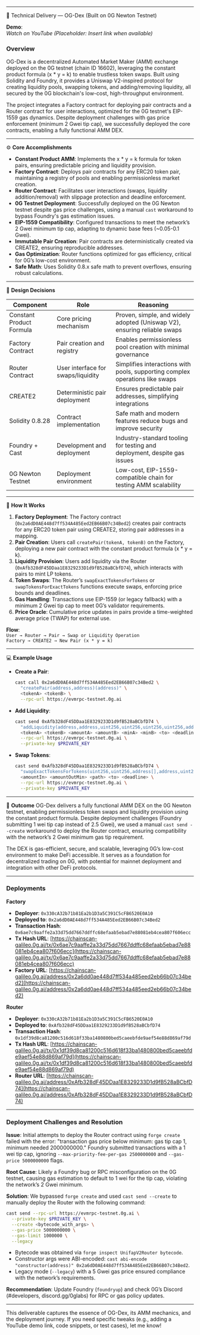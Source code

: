 
---

🧠 Technical Delivery — OG-Dex (Built on 0G Newton Testnet)

**Demo**:  
*Watch on YouTube (Placeholder: Insert link when available)*

### Overview
OG-Dex is a decentralized Automated Market Maker (AMM) exchange deployed on the 0G testnet (chain ID 16602), leveraging the constant product formula (x * y = k) to enable trustless token swaps. Built using Solidity and Foundry, it provides a Uniswap V2-inspired protocol for creating liquidity pools, swapping tokens, and adding/removing liquidity, all secured by the 0G blockchain's low-cost, high-throughput environment.

The project integrates a Factory contract for deploying pair contracts and a Router contract for user interactions, optimized for the 0G testnet's EIP-1559 gas dynamics. Despite deployment challenges with gas price enforcement (minimum 2 Gwei tip cap), we successfully deployed the core contracts, enabling a fully functional AMM DEX.

---

⚙️ **Core Accomplishments**
- **Constant Product AMM**: Implements the x * y = k formula for token pairs, ensuring predictable pricing and liquidity provision.
- **Factory Contract**: Deploys pair contracts for any ERC20 token pair, maintaining a registry of pools and enabling permissionless market creation.
- **Router Contract**: Facilitates user interactions (swaps, liquidity addition/removal) with slippage protection and deadline enforcement.
- **0G Testnet Deployment**: Successfully deployed on the 0G Newton testnet despite gas price challenges, using a manual `cast` workaround to bypass Foundry's gas estimation issues.
- **EIP-1559 Compatibility**: Configured transactions to meet the network’s 2 Gwei minimum tip cap, adapting to dynamic base fees (~0.05-0.1 Gwei).
- **Immutable Pair Creation**: Pair contracts are deterministically created via CREATE2, ensuring reproducible addresses.
- **Gas Optimization**: Router functions optimized for gas efficiency, critical for 0G’s low-cost environment.
- **Safe Math**: Uses Solidity 0.8.x safe math to prevent overflows, ensuring robust calculations.

---

🧩 **Design Decisions**

| **Component**          | **Role**                                      | **Reasoning**                                                                 |
|------------------------|----------------------------------------------|------------------------------------------------------------------------------|
| Constant Product Formula | Core pricing mechanism                       | Proven, simple, and widely adopted (Uniswap V2), ensuring reliable swaps      |
| Factory Contract        | Pair creation and registry                   | Enables permissionless pool creation with minimal governance                  |
| Router Contract         | User interface for swaps/liquidity           | Simplifies interactions with pools, supporting complex operations like swaps   |
| CREATE2                 | Deterministic pair deployment                | Ensures predictable pair addresses, simplifying integrations                  |
| Solidity 0.8.28         | Contract implementation                      | Safe math and modern features reduce bugs and improve security                |
| Foundry + Cast          | Development and deployment                   | Industry-standard tooling for testing and deployment, despite gas issues      |
| 0G Newton Testnet       | Deployment environment                       | Low-cost, EIP-1559-compatible chain for testing AMM scalability               |

---

🧠 **How It Works**
1. **Factory Deployment**: The Factory contract (`0x2a6dD0AE448d7ff534A485Eed2EB66B07c34Bed2`) creates pair contracts for any ERC20 token pair using CREATE2, storing pair addresses in a mapping.
2. **Pair Creation**: Users call `createPair(tokenA, tokenB)` on the Factory, deploying a new pair contract with the constant product formula (x * y = k).
3. **Liquidity Provision**: Users add liquidity via the Router (`0xAfb328dF45DDaa1E8329233D1d9fB528aBCbfD74`), which interacts with pairs to mint LP tokens.
4. **Token Swaps**: The Router’s `swapExactTokensForTokens` or `swapTokensForExactTokens` functions execute swaps, enforcing price bounds and deadlines.
5. **Gas Handling**: Transactions use EIP-1559 (or legacy fallback) with a minimum 2 Gwei tip cap to meet 0G’s validator requirements.
6. **Price Oracle**: Cumulative price updates in pairs provide a time-weighted average price (TWAP) for external use.

**Flow**:  
`User → Router → Pair → Swap or Liquidity Operation`  
`Factory → CREATE2 → New Pair (x * y = k)`

---

💻 **Example Usage**
- **Create a Pair**:
  ```bash
  cast call 0x2a6dD0AE448d7ff534A485Eed2EB66B07c34Bed2 \
    "createPair(address,address)(address)" \
    <tokenA> <tokenB> \
    --rpc-url https://evmrpc-testnet.0g.ai
  ```
- **Add Liquidity**:
  ```bash
  cast send 0xAfb328dF45DDaa1E8329233D1d9fB528aBCbfD74 \
    "addLiquidity(address,address,uint256,uint256,uint256,uint256,address,uint256)" \
    <tokenA> <tokenB> <amountA> <amountB> <minA> <minB> <to> <deadline> \
    --rpc-url https://evmrpc-testnet.0g.ai \
    --private-key $PRIVATE_KEY
  ```
- **Swap Tokens**:
  ```bash
  cast send 0xAfb328dF45DDaa1E8329233D1d9fB528aBCbfD74 \
    "swapExactTokensForTokens(uint256,uint256,address[],address,uint256)" \
    <amountIn> <amountOutMin> <path> <to> <deadline> \
    --rpc-url https://evmrpc-testnet.0g.ai \
    --private-key $PRIVATE_KEY
  ```

---

🏁 **Outcome**
OG-Dex delivers a fully functional AMM DEX on the 0G Newton testnet, enabling permissionless token swaps and liquidity provision using the constant product formula. Despite deployment challenges (Foundry submitting 1 wei tip cap instead of 2.5 Gwei), we used a manual `cast send --create` workaround to deploy the Router contract, ensuring compatibility with the network’s 2 Gwei minimum gas tip requirement.

The DEX is gas-efficient, secure, and scalable, leveraging 0G’s low-cost environment to make DeFi accessible. It serves as a foundation for decentralized trading on 0G, with potential for mainnet deployment and integration with other DeFi protocols.

---

### Deployments
**Factory**  
- **Deployer**: `0x330cA32b71b81Ea2b1D3a5C391C5cFB6520E0A10`  
- **Deployed to**: `0x2a6dD0AE448d7ff534A485Eed2EB66B07c34Bed2`  
- **Transaction Hash**: `0x6ae7c9aaffe2a33d75dd7667ddffc68efaab5ebad7e88081eb4cea807f606ecc`  
- **Tx Hash URL**: [https://chainscan-galileo.0g.ai/tx/0x6ae7c9aaffe2a33d75dd7667ddffc68efaab5ebad7e88081eb4cea807f606ecc](https://chainscan-galileo.0g.ai/tx/0x6ae7c9aaffe2a33d75dd7667ddffc68efaab5ebad7e88081eb4cea807f606ecc)  
- **Factory URL**: [https://chainscan-galileo.0g.ai/address/0x2a6dd0ae448d7ff534a485eed2eb66b07c34bed2](https://chainscan-galileo.0g.ai/address/0x2a6dd0ae448d7ff534a485eed2eb66b07c34bed2)

**Router**  
- **Deployer**: `0x330cA32b71b81Ea2b1D3a5C391C5cFB6520E0A10`  
- **Deployed to**: `0xAfb328dF45DDaa1E8329233D1d9fB528aBCbfD74`  
- **Transaction Hash**: `0x1df39d8ca81200c516d618f33ba1480800bed5caeebfde9aef54e88d869af79d`  
- **Tx Hash URL**: [https://chainscan-galileo.0g.ai/tx/0x1df39d8ca81200c516d618f33ba1480800bed5caeebfde9aef54e88d869af79d](https://chainscan-galileo.0g.ai/tx/0x1df39d8ca81200c516d618f33ba1480800bed5caeebfde9aef54e88d869af79d)  
- **Router URL**: [https://chainscan-galileo.0g.ai/address/0xAfb328dF45DDaa1E8329233D1d9fB528aBCbfD74](https://chainscan-galileo.0g.ai/address/0xAfb328dF45DDaa1E8329233D1d9fB528aBCbfD74)

---

### Deployment Challenges and Resolution
**Issue**: Initial attempts to deploy the Router contract using `forge create` failed with the error: "transaction gas price below minimum: gas tip cap 1, minimum needed 2000000000." Foundry submitted transactions with a 1 wei tip cap, ignoring `--max-priority-fee-per-gas 2500000000` and `--gas-price 5000000000` flags.

**Root Cause**: Likely a Foundry bug or RPC misconfiguration on the 0G testnet, causing gas estimation to default to 1 wei for the tip cap, violating the network’s 2 Gwei minimum.

**Solution**: We bypassed `forge create` and used `cast send --create` to manually deploy the Router with the following command:
```bash
cast send --rpc-url https://evmrpc-testnet.0g.ai \
  --private-key $PRIVATE_KEY \
  --create <bytecode_with_args> \
  --gas-price 5000000000 \
  --gas-limit 1000000 \
  --legacy
```
- Bytecode was obtained via `forge inspect UnifapV2Router bytecode`.
- Constructor args were ABI-encoded: `cast abi-encode "constructor(address)" 0x2a6dD0AE448d7ff534A485Eed2EB66B07c34Bed2`.
- Legacy mode (`--legacy`) with a 5 Gwei gas price ensured compliance with the network’s requirements.

**Recommendation**: Update Foundry (`foundryup`) and check 0G’s Discord (#developers, discord.gg/0glabs) for RPC or gas policy updates.

---

This deliverable captures the essence of OG-Dex, its AMM mechanics, and the deployment journey. If you need specific tweaks (e.g., adding a YouTube demo link, code snippets, or test cases), let me know!